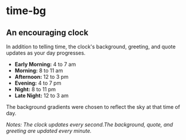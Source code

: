 # time-bg 
## An encouraging clock

In addition to telling time, the clock's background, greeting, and quote updates as your day progresses.

* **Early Morning:** 4 to 7 am
* **Morning:** 8 to 11 am
* **Afternoon:** 12 to 3 pm
* **Evening:** 4 to 7 pm
* **Night:** 8 to 11 pm
* **Late Night:** 12 to 3 am

The background gradients were chosen to reflect the sky at that time of day.

*Notes: The clock updates every second.The background, quote, and greeting are updated every minute.*
